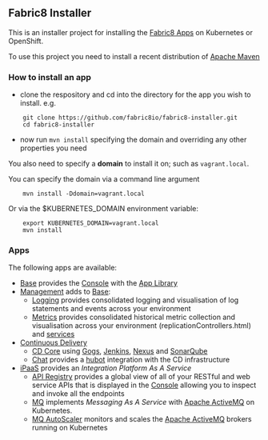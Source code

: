 ## Fabric8 Installer

This is an installer project for installing the [Fabric8 Apps](http://fabric8.io/guide/apps.html) on Kubernetes or OpenShift.

To use this project you need to install a recent distribution of [Apache Maven](http://maven.apache.org/)

### How to install an app 

* clone the respository and cd into the directory for the app you wish to install. e.g.

```
    git clone https://github.com/fabric8io/fabric8-installer.git
    cd fabric8-installer
```
    
* now run `mvn install` specifying the domain and overriding any other properties you need

You also need to specify a **domain** to install it on; such as `vagrant.local`.

You can specify the domain via a command line argument

```
    mvn install -Ddomain=vagrant.local
```
  
Or via the $KUBERNETES_DOMAIN environment variable:

```
    export KUBERNETES_DOMAIN=vagrant.local
    mvn install
```  

### Apps

The following apps are available:

* [Base](base) provides the [Console](http://fabric8.io/guide/console.html) with the [App Library](appLibrary.html) 
* [Management](management) adds to [Base](base):
    * [Logging](logging) provides consolidated logging and visualisation of log statements and events across your environment
    * [Metrics](metrics) provides consolidated historical metric collection and visualisation across your environment
(replicationControllers.html) and [services](http://fabric8.io/guide/services.html)
* [Continuous Delivery](cdelivery)
    * [CD Core](cdelivery-core) using [Gogs](http://gogs.io/), [Jenkins](https://jenkins-ci.org/), [Nexus](http://www.sonatype.org/nexus/) and [SonarQube](http://www.sonarqube.org/)
    * [Chat](http://fabric8.io/guide/chat.html) provides a [hubot](https://hubot.github.com/) integration with the CD infrastructure
* [iPaaS](ipaas) provides an _Integration Platform As A Service_  
    * [API Registry](http://fabric8.io/guide/apiRegistry.html) provides a global view of all of your RESTful and web service APIs that is displayed in the [Console](http://fabric8.io/guide/console.html) allowing you to inspect and invoke all the endpoints
    * [MQ](http://fabric8.io/guide/fabric8MQ.html) implements _Messaging As A Service_ with [Apache ActiveMQ](http://activemq.apache.org/) on Kubernetes.
    * [MQ AutoScaler](http://fabric8.io/guide/fabric8MQAutoScaler.html) monitors and scales the [Apache ActiveMQ](http://activemq.apache.org/) brokers running on Kubernetes
